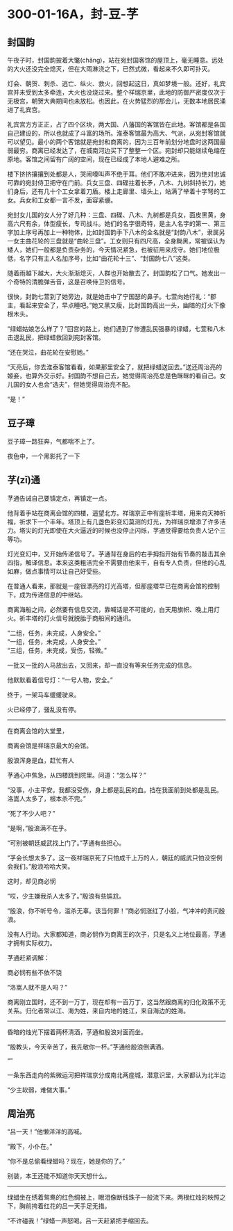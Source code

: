 # 300-01-16A，封-豆-芓

## 封国韵

午夜子时，封国韵披着大氅(chǎng)，站在宛封国客馆的屋顶上，毫无睡意。远处的大火还没完全熄灭，但在大雨淋浇之下，已然式微，看起来不久即可扑灭。

灯会、朝贺、刺杀、逃亡、纵火、救火，回想起这日，真如梦境一般。还好，礼宾宫并未受到太多牵连，大火也没烧过来。整个祥瑞京里，此地的防御严密度仅次于无极宫，朝贺大典期间也未放松。也因此，在火势猛烈的那会儿，无数本地居民涌进了礼宾宫。

礼宾宫方方正正，占了四个区块，两大国、八藩国的客馆皆在此地。客馆都是各国自己建设的，所以也就成了斗富的场所。淮泰客馆最为高大、气派，从宛封客馆就可以望见。最小的两个客馆就是宛封和商离的，因为三百年前划分地盘时这两国最弱最穷。商离已经发达了，在城南河边买下了整整一个区。宛封却只能继续龟缩在原地。客馆之间留有广阔的空间，现在已经成了本地人避难之所。

楼下挤挤攘攘到处都是人，哭闹嚎叫声不绝于耳。他们不敢冲进来，因为绝对忠诚可靠的宛封侍卫把守在门前。兵女三盘、四碟拄着长矛，八木、九树斜持长刀，她们身后，还有几十个工女拿着刀盾。楼上走廊里、墙头上，站满了举着十字弩的工女。兵女和工女都一言不发，面容紧绷。

宛封女儿国的女人分了好几种：三盘、四碟、八木、九树都是兵女，面皮黑黄，身高六尺有余，体型瘦长，专司战斗。她们的名字很奇特，是主人名字的第一、第三字加上序号再加上一种物体，比如封国韵手下八木的全名就是“封韵八木”，隶属另一女主曲花轮的三盘就是“曲轮三盘”。工女则只有四尺高，全身黝黑，常被误认为矮人，她们一般都是负责杂务的，今天情况紧急，也被征用来戍守。她们地位极低，名字只有主人名加序号，比如“曲花轮十三”、“封国韵七八”这类。

随着雨越下越大，大火渐渐熄灭，人群也开始散去了。封国韵松了口气。她发出一个奇特的清脆弹舌音，这是召唤侍卫的信号。

很快，封韵七萱到了她旁边，就是她击中了宁国瑟的鼻子。七萱向她行礼：“郡主，看起来安全了，早点睡吧。”她又黑又瘦，比封国韵高出一头，幽暗的灯火下像根木头。

“绿蜡姑娘怎么样了？”回宫的路上，她们遇到了惨遭乱民强暴的绿蜡，七萱和八木击退乱民，把绿蜡救回到宛封客馆。

“还在哭泣，曲花轮在安慰她。”

“天亮后，你去淮泰客馆看看，如果那里安全了，就把绿蜡送回去。”送还周治亮的姬妾，也算外交示好。封国韵不想自己去，她觉得周治亮总是色眯眯的看自己。女儿国的女人也会“选夫”，但她觉得周治亮不配。

“是！”

## 豆子璋

豆子璋一路狂奔，气都喘不上了。

夜色中，一个黑影托了一下

## 芓(zǐ)通

芓通告诫自己要镇定点，再镇定一点。

他背着手站在商离会馆的四楼，遥望北方。祥瑞京正中有座祈丰塔，用来向天神祈福，祈求下一个丰年。塔顶上有几盏色彩变幻莫测的灯光，为祥瑞京增添了许多活力。塔尖的灯光即使在大火逼近的时候也没停止闪烁，芓通觉得要给负责人记个三等功。

灯光变幻中，又开始传递信号了。芓通背在身后的右手拇指开始有节奏的敲击其余四指，解译信息。本来这类粗活完全不需要由他来干，自有专人负责，但他的心乱如麻，做点事情可以让自己好受些。

在普通人看来，那就是一座很漂亮的灯光高塔，但那座塔早已在商离会馆的控制下，成为传递信息的中继站。

商离海船之间，必然要有信息交流，靠喊话是不可能的，白天用旗帜、晚上用灯火。祈丰塔的灯火信号就脱胎于商船间的通讯。

“二组，任务，未完成，人身安全。”  
“一组，任务，未完成，人身安全。”  
“三组，任务，未完成，受伤，轻微。”  

一批又一批的人马放出去，又回来，却一直没有等来任务完成的信息。

他默默看着信号灯：“一号人物，安全。”


终于，一架马车缓缓驶来。

火已经停了，骚乱没有停。

***

在商离会馆的大堂里，

商离会馆是祥瑞京最大的会馆。

殷浪浑身是血，赶忙有人

芓通心中焦急，从四楼跳到院里。问道：“怎么样？”

“没事，小主平安。我都没受伤，身上都是乱民的血。挡在我面前到处都是乱民。洛嵩人太多了，根本杀不完。”

“死了不少人吧？”

“是啊，”殷浪满不在乎。

“可别被朝廷威武找上门了。”芓通有些担心。

“芓会长想太多了。这一夜祥瑞京死了只怕成千上万的人，朝廷的威武只怕没空例会我们。”殷浪哈哈大笑。

这时，却见商必悯

“哎，少主嫌我杀人太多了。”殷浪有些尴尬。

“殷浪，你不听号令，滥杀无辜。该当何罪！”商必悯涨红了小脸，气冲冲的责问殷浪。

没有人行动。大家都知道，商必悯作为商离王的次子，只是名义上地位最高，芓通才拥有实际权力。

芓通赶紧调解：

商必悯有些不依不饶

“洛嵩人就不是人吗？”

商离刚立国时，还不到一万丁，现在却有一百万丁，这当然跟商离的归化政策不无关系。归化者常以江、海为姓，来自内地的姓江，来自海边的姓海。

***

昏暗的烛光下摆着两杯清酒，芓通和殷浪对面而坐。

“殷教头，今天辛苦了，我先敬你一杯。”芓通给殷浪倒满酒。

“”

一条东西走向的紫微运河把祥瑞京分成南北两座城，潜意识里，大家都认为北半边

“少主软弱，难做大事。”

## 周治亮

“吕一天！”他懒洋洋的高喊。

“殿下，小仆在。”

“你不是总偷看绿蜡吗？现在，她是你的了。”

别装，本王还能不知道你天天想什么。

***

绿蜡坐在绣着鸳鸯的红色绸被上，眼泪像断线珠子一般流下来。两根红烛的映照之下，胸前挎着红花的吕一天手足无措。



“不许碰我！”绿蜡一声怒喝。吕一天赶紧把手缩回去。